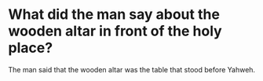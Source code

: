 # What did the man say about the wooden altar in front of the holy place?

The man said that the wooden altar was the table that stood before Yahweh.
